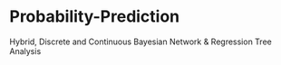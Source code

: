 # Probability-Prediction
Hybrid, Discrete and Continuous Bayesian Network &amp; Regression Tree Analysis
